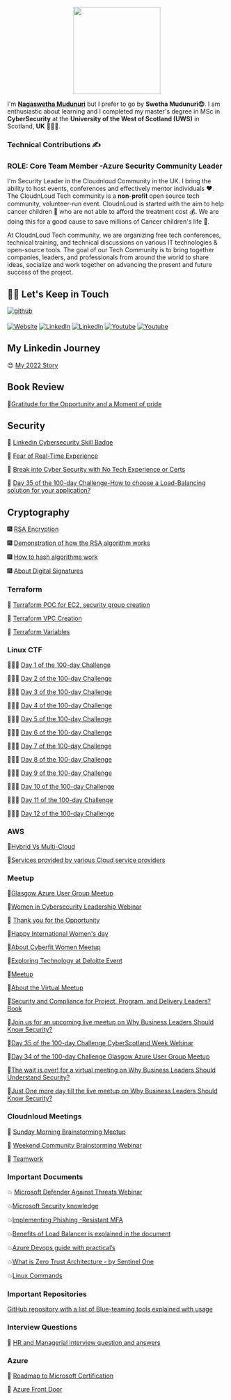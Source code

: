 <p align="center">
  <img src="https://image.myanimelist.net/ui/0YNGMBN7CXMEk-P9BspU4WlXmBe_SGHSnNvwDnnlOFXgoK141ZQMZGqHOwW4COUaA-H7pn7b82XhWJ6H9RN-JR2r3Ga0y_Dm6qoNuOy4HQ_5pyojYSBxN_X8qJc9uVFAVlTXjzR6-iPXyJGc-YQoGztwdaIpDG-mFRbYMwZlW_Q" height="200" />
</p>


I'm **[Nagaswetha Mudunuri](https://www.linkedin.com/in/swethamudunuri/)**  but I prefer to go by **Swetha Mudunuri😍**. 
I am enthusiastic about learning and I completed my master's degree in MSc in **CyberSecurity** at the **University of the West of Scotland (UWS)** in Scotland, **UK** 👩🏾‍💻.

### Technical Contributions ✍
### ROLE: Core Team Member -Azure Security Community Leader

I'm Security Leader in the Cloudnloud Community in the UK. I bring the ability to host events, conferences and effectively mentor individuals ❤️. The CloudnLoud Tech community is a 𝐧𝐨𝐧-𝐩𝐫𝐨𝐟𝐢𝐭 open source tech community, volunteer-run event. CloudnLoud is started with the aim to help cancer children 👦 who are not able to afford the treatment cost 💰. We are doing this for a good cause to save millions of Cancer children's life 👧.

At CloudnLoud Tech community, we are organizing free tech conferences, technical training, and technical discussions on various IT technologies & open-source tools. The goal of our Tech Community is to bring together companies, leaders, and professionals from around the world to share ideas, socialize and work together on advancing the present and future success of the project.


## 🤝🏻 Let's Keep in Touch

<a href="https://github.com/swethamudunuri07" target="_blank">
<img src=https://img.shields.io/badge/github-%2324292e.svg?&style=for-the-badge&logo=github&logoColor=white alt=github style="margin-bottom: 5px;" /></a>
<p align="left">
<a href="https://cloudnloud.com/"><img alt="Website" src="https://img.shields.io/badge/Website-cloudnloud.com-blue?style=flat-square&logo=google-chrome"></a>
<a href="https://www.linkedin.com/in/swethamudunuri/"><img alt="LinkedIn" src="https://img.shields.io/badge/LinkedIn-SwethaMudunuri-blue?style=flat-square&logo=linkedin"></a>
<a href="https://twitter.com/swetha_mudunuri"><img alt="LinkedIn" src="https://img.shields.io/badge/Twitter-Swetha_Mudunuri-blue?style=flat-square&logo=twitter"></a>
<a href="https://www.youtube.com/user/cloudnloud"><img alt="Youtube" src="https://img.shields.io/badge/youtube-cloudnloud-blue?style=flat-square&logo=youtube"></a>
<a href="https://medium.com/@swethamudunuri"><img alt="Youtube" src="https://img.shields.io/badge/medium-Swetha Mudunuri?style=flat-square&logo=youtube"></a>

  
## My Linkedin Journey
  
😍 [My 2022 Story](https://www.linkedin.com/posts/swethamudunuri_journey-farewell-student-activity-7014979705866964994-BAVU)   

## Book Review
🏅[Gratitude for the Opportunity and a Moment of pride](https://www.linkedin.com/feed/update/urn:li:activity:7042494455932678145/)

## Security

🎀 [Linkedin Cybersecurity Skill Badge](https://www.linkedin.com/posts/swethamudunuri_linkedinskillassessment-activity-6921476711381417984-gn8w/)

🎀 [Fear of Real-Time Experience](https://www.linkedin.com/posts/swethamudunuri_connections-cybersecurity-community-activity-7008866971433787393-NWA9/)

🎀 [Break into Cyber Security with No Tech Experience or Certs](https://www.linkedin.com/posts/swethamudunuri_break-into-cyber-security-with-no-tech-experience-activity-7011792370497126400-8wyk/) 

🎀 [Day 35 of the 100-day Challenge-How to choose a Load-Balancing solution for your application?](http://bitly.ws/BvpM)

## Cryptography

🎆 [RSA Encryption](https://www.linkedin.com/posts/swethamudunuri_connections-topic-security-activity-7010259804845662208-OqXA/)

🎆 [Demonstration of how the RSA algorithm works](https://www.linkedin.com/posts/swethamudunuri_connections-topic-security-activity-7010644278527852544-epkJ/)

🎆 [How to hash algorithms work](https://www.linkedin.com/posts/swethamudunuri_connections-topic-security-activity-7011041583328337920-TefN/)

🎆 [About Digital Signatures](https://www.linkedin.com/posts/swethamudunuri_connections-security-technology-activity-7012047192567730176-qgvL/)


### Terraform
🚀 [Terraform POC for EC2, security group creation](https://www.linkedin.com/posts/swethamudunuri_connections-terraform-technology-activity-7011750739442028544-KNeJ/)

🚀 [Terraform VPC Creation](https://www.linkedin.com/posts/swethamudunuri_vpn-aws-terraform-activity-7014170956168339456-X4mw/)

🚀 [Terraform Variables](https://www.linkedin.com/posts/swethamudunuri_aws-terraform-cloud-activity-7015783436657295360-ka1d/)


### Linux CTF
👩🏾‍💻 [Day 1 of the 100-day Challenge](https://www.linkedin.com/posts/swethamudunuri_cybertechdave100daysofcyberchallenge-linuxchallenge-activity-7016114835184570368-AtV-/)

👩🏾‍💻 [Day 2 of the 100-day Challenge](https://www.linkedin.com/posts/swethamudunuri_cybertechdave100daysofcyberchallenge-ctf-activity-7016506893267312640-RQup/)

👩🏾‍💻 [Day 3 of the 100-day Challenge](https://www.linkedin.com/posts/swethamudunuri_cybertechdave100daysofcyberchallenge-ctf-activity-7016897087543869440-Kl_o/)

👩🏾‍💻 [Day 4 of the 100-day Challenge](https://www.linkedin.com/feed/update/urn:li:activity:7017266138501795840/)

👩🏾‍💻 [Day 5 of the 100-day Challenge](https://www.linkedin.com/posts/swethamudunuri_cybertechdave100daysofcyberchallenge-ctf-activity-7017632000840720384-Pc5r/)

👩🏾‍💻 [Day 6 of the 100-day Challenge](https://www.linkedin.com/posts/swethamudunuri_cybertechdave100daysofcyberchallenge-ctf-activity-7017983615590363136-IcDt?)

👩🏾‍💻 [Day 7 of the 100-day Challenge](https://www.linkedin.com/posts/swethamudunuri_cybertechdave100daysofcyberchallenge-ctf-activity-7018367079632232448-QAEE?)

👩🏾‍💻 [Day 8 of the 100-day Challenge](https://www.linkedin.com/posts/swethamudunuri_cybertechdave100daysofcyberchallenge-ctf-activity-7018724944851189761--zkJ?)

👩🏾‍💻 [Day 9 of the 100-day Challenge](https://www.linkedin.com/posts/swethamudunuri_cybertechdave100daysofcyberchallenge-ctf-activity-7019091579625689088-ozmv?)

👩🏾‍💻 [Day 10 of the 100-day Challenge](https://www.linkedin.com/posts/swethamudunuri_cybertechdave100daysofcyberchallenge-ctf-activity-7019416166670422016-ofmu?)

👩🏾‍💻 [Day 11 of the 100-day Challenge](https://www.linkedin.com/posts/swethamudunuri_cybertechdave100daysofcyberchallenge-ctf-activity-7019780808479506432-slAn?)

👩🏾‍💻 [Day 12 of the 100-day Challenge](https://www.linkedin.com/posts/swethamudunuri_cybertechdave100daysofcyberchallenge-cybertechdave100daysofcyberchallenge-activity-7020106507396509696-dIQR?)

### AWS

🌈[Hybrid Vs Multi-Cloud](https://www.linkedin.com/posts/swethamudunuri_cloudcomputing-technology-cloud-activity-7013258239484010496-sptc/)  

🌈[Services provided by various Cloud service providers](https://www.linkedin.com/posts/swethamudunuri_cloudcomputing-technology-cloud-activity-7013614292818083841-RPqe/)
  
### Meetup
  
🎯[Glasgow Azure User Group Meetup](http://bitly.ws/Bvqj)

🎯[Women in Cybersecurity Leadership Webinar](http://bitly.ws/BuZx)

🎯 [Thank you for the Opportunity](http://bitly.ws/Bvnv)

🎯[Happy International Women's day](http://bitly.ws/Bvo3)

🎯[About Cyberfit Women Meetup](http://bitly.ws/BvoL)

🎯[Exploring Technology at Deloitte Event](http://bitly.ws/BvoT)

🎯[Meetup](http://bitly.ws/Bvp3)

🎯[About the Virtual Meetup](http://bitly.ws/Bvov)

🎯[Security and Compliance for Project, Program, and Delivery Leaders? Book](http://bitly.ws/Bvop)

🎯[Join us for an upcoming live meetup on Why Business Leaders Should Know Security?](http://bitly.ws/Bvon)

🎯[Day 35 of the 100-day Challenge CyberScotland Week Webinar](http://bitly.ws/Bvp9)

🎯[Day 34 of the 100-day Challenge Glasgow Azure User Group Meetup](http://bitly.ws/Bvqj)

🎯[The wait is over! for a virtual meeting on Why Business Leaders Should Understand Security?](http://bitly.ws/Bvo6)

🎯[Just One more day till the live meetup on Why Business Leaders Should Know Security?](http://bitly.ws/Bvo7)

  ### Cloudnloud Meetings

👑 [Sunday Morning Brainstorming Meetup](https://www.linkedin.com/feed/update/urn:li:activity:7040603881713627136/)

👑 [Weekend Community Brainstorming Webinar](https://www.linkedin.com/feed/update/urn:li:activity:7040336212447944704/)

👑 [Teamwork](https://www.linkedin.com/feed/update/urn:li:activity:7040344172146409472/)
  
  
### Important Documents
  
 💥 [Microsoft Defender Against Threats Webinar](http://bitly.ws/BvoE)

 💥[Microsoft Security knowledge](http://bitly.ws/Bvoe)

 💥[Implementing Phishing -Resistant MFA](http://bitly.ws/Bvpn)
  
 💥[Benefits of Load Balancer is explained in the document](http://bitly.ws/BvpF)

 💥[Azure Devops guide with practical’s](http://bitly.ws/BvpY)

 💥[What is Zero Trust Architecture - by Sentinel One](http://bitly.ws/Bvq9)

 💥[Linux Commands](https://www.linkedin.com/feed/update/urn:li:activity:7020283433604030465?)
### Important Repositories

[GitHub repository with a list of Blue-teaming tools explained with usage](http://bitly.ws/Bvpv)
  
### Interview Questions
🌹 [HR and Managerial interview question and answers](http://bitly.ws/Bvpe)  
  
### Azure

🍁 [Roadmap to Microsoft Certification](https://www.linkedin.com/feed/update/urn:li:activity:7044396847657832448)
 
🍁 [Azure Front Door](https://www.linkedin.com/posts/swethamudunuri_azure-front-door-activity-7085250190445527040-g9pb?)
  










